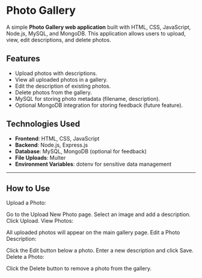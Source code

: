 # Photo Gallery

A simple **Photo Gallery web application** built with HTML, CSS, JavaScript, Node.js, MySQL, and MongoDB. This application allows users to upload, view, edit descriptions, and delete photos.

## Features

- Upload photos with descriptions.
- View all uploaded photos in a gallery.
- Edit the description of existing photos.
- Delete photos from the gallery.
- MySQL for storing photo metadata (filename, description).
- Optional MongoDB integration for storing feedback (future feature).

## Technologies Used

- **Frontend**: HTML, CSS, JavaScript
- **Backend**: Node.js, Express.js
- **Database**: MySQL, MongoDB (optional for feedback)
- **File Uploads**: Multer
- **Environment Variables**: dotenv for sensitive data management

---

## How to Use
Upload a Photo:

Go to the Upload New Photo page.
Select an image and add a description.
Click Upload.
View Photos:

All uploaded photos will appear on the main gallery page.
Edit a Photo Description:

Click the Edit button below a photo.
Enter a new description and click Save.
Delete a Photo:

Click the Delete button to remove a photo from the gallery.
